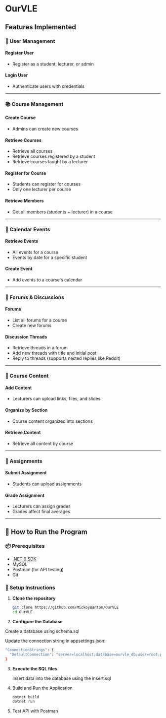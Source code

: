 # OurVLE

## Features Implemented

### 👤 User Management

#### Register User
- Register as a student, lecturer, or admin

#### Login User
- Authenticate users with credentials

---

### 📚 Course Management

#### Create Course
- Admins can create new courses

#### Retrieve Courses
- Retrieve all courses  
- Retrieve courses registered by a student  
- Retrieve courses taught by a lecturer

#### Register for Course
- Students can register for courses  
- Only one lecturer per course

#### Retrieve Members
- Get all members (students + lecturer) in a course

---

### 📆 Calendar Events

#### Retrieve Events
- All events for a course  
- Events by date for a specific student

#### Create Event
- Add events to a course's calendar

---

### 💬 Forums & Discussions

#### Forums
- List all forums for a course  
- Create new forums

#### Discussion Threads
- Retrieve threads in a forum  
- Add new threads with title and initial post  
- Reply to threads (supports nested replies like Reddit)

---

### 📄 Course Content

#### Add Content
- Lecturers can upload links, files, and slides

#### Organize by Section
- Course content organized into sections

#### Retrieve Content
- Retrieve all content by course

---

### 📝 Assignments

#### Submit Assignment
- Students can upload assignments

#### Grade Assignment
- Lecturers can assign grades  
- Grades affect final averages

---

## 🚀 How to Run the Program

### 📦 Prerequisites
- [.NET 9 SDK](https://dotnet.microsoft.com/en-us/download)
- MySQL
- Postman (for API testing)
- Git

### 📁 Setup Instructions

1. **Clone the repository**
   ```bash
   git clone https://github.com/MickoyBanton/OurVLE
   cd OurVLE
   ```

2. **Configure the Database**

Create a database using schema.sql

Update the connection string in appsettings.json:
```bash
"ConnectionStrings": {
  "DefaultConnection": "server=localhost;database=ourvle_db;user=root;password=your_password;"
}
```


3. **Execute the SQL files**
    
    Insert data into the database using the insert.sql

4. Build and Run the Application
   ```bash
   dotnet build
   dotnet run
   ```
5. Test API with Postman
